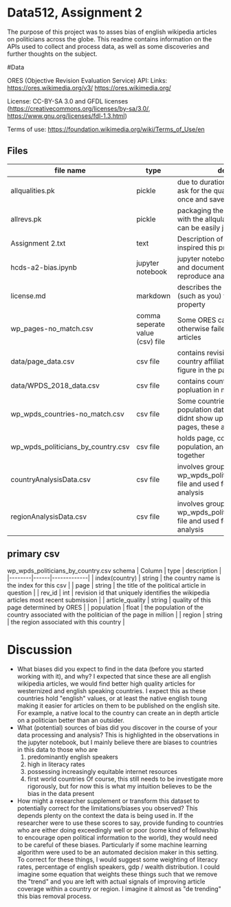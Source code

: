 # Data512, Assignment 2
The purpose of this project was to asses bias of english wikipedia articles on politicians across the globe. This readme contains information on the APIs used to collect and process data, as well as some discoveries and further thoughts on the subject.

#Data

ORES (Objective Revision Evaluation Service) API:
Links:
https://ores.wikimedia.org/v3/
https://ores.wikimedia.org/

License: CC-BY-SA 3.0 and GFDL licenses (https://creativecommons.org/licenses/by-sa/3.0/, https://www.gnu.org/licenses/fdl-1.3.html)

Terms of use: https://foundation.wikimedia.org/wiki/Terms_of_Use/en

## Files
| file name | type | description |
|-----------|------|-------------|
| allqualities.pk| pickle | due to duration of ores request, we ask for the qualities of our articles once and save them. |
| allrevs.pk | pickle | packaging the rev_ids of our articles with the allqulaities.pk so that they can be easily joined |
| Assignment 2.txt | text | Description of the assignment that inspired this project |
| hcds-a2-bias.ipynb | jupyter notebook | jupyter notebook holding all code and documentation needed to reproduce analysis |
| license.md | markdown | describes the permissions of others (such as you) to use this intellectual property |
| wp_pages-no_match.csv | comma seperate value (csv) file | Some ORES calls return 'error' or otherwise failed, this holds those articles |
| data/page_data.csv | csv file | contains revision id, page name, and country affiliated with the political figure in the page in question |
| data/WPDS_2018_data.csv | csv file | contains countries and their popluation in millions |
| wp_wpds_countries-no_match.csv | csv file | Some countries didnt have population data, or some countries didnt show up in our wikipedia pages, these are those files |
| wp_wpds_politicians_by_country.csv | csv file |  holds page, country, rev_id, region, population, and article quality together |
| countryAnalysisData.csv | csv file | involves groupby on the wp_wpds_politicians_by_country.csv file and used for country granularity analysis |
| regionAnalysisData.csv | csv file | involves groupby on the wp_wpds_politicians_by_country.csv file and used for region granularity analysis |

## primary csv
wp_wpds_politicians_by_country.csv schema
| Column | type | description |
|--------|------|-------------|
| index(country)  | string  | the country name is the index for this csv          |
|   page     |    string  |     the title of the political article in question        |
|     rev_id   |   int  |      revision id that uniquely identifies the wikipedia articles most recent submission       |
| article_quality | string | quality of this page determined by ORES |
| population | float | the population of the country associated with the politician of the page in million |
| region | string | the region associated with this country |

# Discussion
- What biases did you expect to find in the data (before you started working with it), and why?
I expected that since these are all english wikipedia articles, we would find better high quality articles for westernized and english speaking countries. I expect this as these countries hold "english" values, or at least the native english toung making it easier for articles on them to be published on the english site. For example, a native local to the country can create an in depth article on a politician better than an outsider.
- What (potential) sources of bias did you discover in the course of your data processing and analysis?
This is highlighted in the observations in the jupyter notebook, but I mainly believe there are biases to countries in this data to those who are
    1. predominantly english speakers
    2. high in literacy rates
    3. possessing increasingly equitable internet resources
    4. first world countries
Of course, this still needs to be investigate more rigorously, but for now this is what my intuition believes to be the bias in the data present
- How might a researcher supplement or transform this dataset to potentially correct for the limitations/biases you observed?
This depends plenty on the context the data is being used in. If the researcher were to use these scores to say, provide funding to countries who are either doing exceedingly well or poor (some kind of fellowship to encourage open political information to the world), they would need to be careful of these biases. Particularly if some machine learning algorithm were used to be an automated decision maker in this setting. To correct for these things, I would suggest some weighting of literacy rates, percentage of english speakers, gdp / wealth distribution. I could imagine some equation that weights these things such that we remove the "trend" and you are left with actual signals of improving article coverage within a country or region. I imagine it almost as "de trending" this bias removal process.
